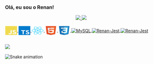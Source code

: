 ### Olá, eu sou o Renan!

<div align="center">
  <a href="https://github.com/Renan-Ma">
  <img height="150em" src="https://github-readme-stats.vercel.app/api?username=renan-ma&show_icons=true&theme=dark&include_all_commits=true&count_private=true"/>
  <img height="150em" src="https://github-readme-stats.vercel.app/api/top-langs/?username=renan-ma&layout=compact&langs_count=7&theme=dark"/>
</div>
  <div style="display: inline_block"><br>
  <img align="center" alt="Renan-Js" height="30" width="40" src="https://raw.githubusercontent.com/devicons/devicon/master/icons/javascript/javascript-plain.svg">
  <img align="center" alt="Renan-Ts" height="30" width="40" src="https://raw.githubusercontent.com/devicons/devicon/master/icons/typescript/typescript-plain.svg">
  <img align="center" alt="Renan-React" height="30" width="40" src="https://raw.githubusercontent.com/devicons/devicon/master/icons/react/react-original.svg">
  <img align="center" alt="Renan-HTML" height="30" width="40" src="https://raw.githubusercontent.com/devicons/devicon/master/icons/html5/html5-original.svg">
  <img align="center" alt="Renan-CSS" height="30" width="40" src="https://raw.githubusercontent.com/devicons/devicon/master/icons/css3/css3-original.svg">
  <img align="center" alt="MySQL" height="30" width="40" src="https://cdn.jsdelivr.net/gh/devicons/devicon/icons/mysql/mysql-original-wordmark.svg">
  <img align="center" alt="Renan-Jest" height="30" width="40" src="https://cdn.jsdelivr.net/gh/devicons/devicon/icons/jest/jest-plain.svg">

  <img align="center" alt="Renan-Jest" height="30" width="40" src="https://github.com/Renan-Ma/Renan-Ma/assets/69327864/81321f36-e301-4be5-bb00-90c2fdbd905d">
  
</div>

  ##

<div>
 <a href="https://www.linkedin.com/in/renan-martinez-alencar/" target="_blank"><img src="https://img.shields.io/badge/-LinkedIn-%230077B5?style=for-the-badge&logo=linkedin&logoColor=white" target="_blank"></a> 
 
 ![Snake animation](https://github.com/Renan-Ma/Renan-Ma/blob/output/github-contribution-grid-snake.svg)
 </div>
